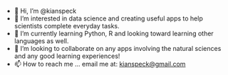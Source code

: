 - 👋 Hi, I’m @kianspeck
- 👀 I’m interested in data science and creating useful apps to help scientists complete everyday tasks.
- 🌱 I’m currently learning Python, R and looking toward learning other languages as well.
- 💞️ I’m looking to collaborate on any apps involving the natural sciences and any good learning experiences!
- 📫 How to reach me ... email me at: kianspeck@gmail.com

